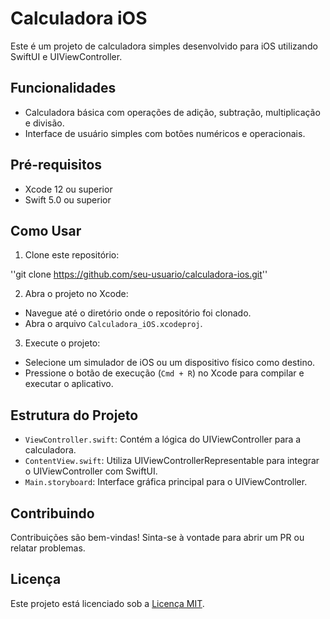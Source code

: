 # Calculadora iOS

Este é um projeto de calculadora simples desenvolvido para iOS utilizando SwiftUI e UIViewController.

## Funcionalidades

- Calculadora básica com operações de adição, subtração, multiplicação e divisão.
- Interface de usuário simples com botões numéricos e operacionais.

## Pré-requisitos

- Xcode 12 ou superior
- Swift 5.0 ou superior

## Como Usar

1. Clone este repositório:
 
 ''git clone https://github.com/seu-usuario/calculadora-ios.git''


2. Abra o projeto no Xcode:
- Navegue até o diretório onde o repositório foi clonado.
- Abra o arquivo `Calculadora_iOS.xcodeproj`.

3. Execute o projeto:
- Selecione um simulador de iOS ou um dispositivo físico como destino.
- Pressione o botão de execução (`Cmd + R`) no Xcode para compilar e executar o aplicativo.

## Estrutura do Projeto

- `ViewController.swift`: Contém a lógica do UIViewController para a calculadora.
- `ContentView.swift`: Utiliza UIViewControllerRepresentable para integrar o UIViewController com SwiftUI.
- `Main.storyboard`: Interface gráfica principal para o UIViewController.

## Contribuindo

Contribuições são bem-vindas! Sinta-se à vontade para abrir um PR ou relatar problemas.

## Licença

Este projeto está licenciado sob a [Licença MIT](https://opensource.org/licenses/MIT).
